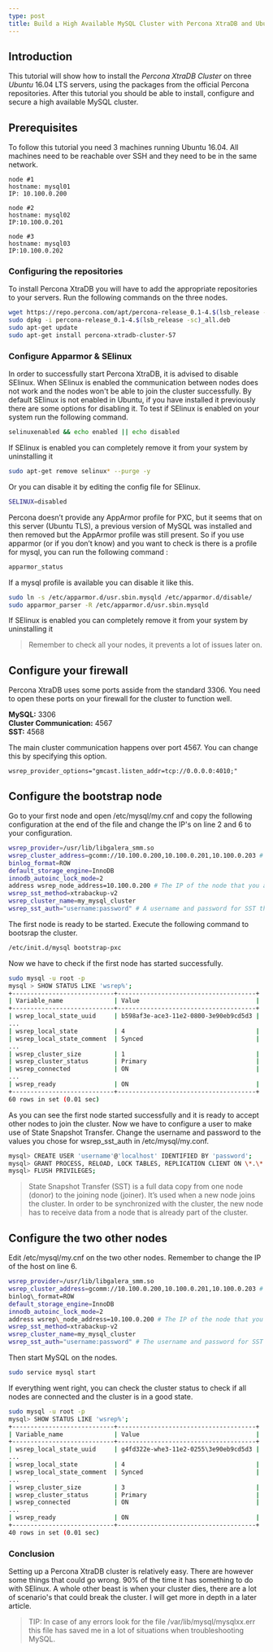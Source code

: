 ```yaml
---
type: post
title: Build a High Available MySQL Cluster with Percona XtraDB and Ubuntu 16.04
---
```


## Introduction
This tutorial will show how to install the _Percona XtraDB Cluster_ on three _Ubuntu_ 16.04 LTS servers, using the packages from the official Percona repositories. After this tutorial you should be able to install, configure and secure a high available MySQL cluster.

## Prerequisites

To follow this tutorial you need 3 machines running Ubuntu 16.04. All machines need to be reachable over SSH and they need to be in the same network.

```
node #1
hostname: mysql01
IP: 10.100.0.200

node #2
hostname: mysql02
IP:10.100.0.201

node #3 
hostname: mysql03 
IP:10.100.0.202
```

### Configuring the repositories

To install Percona XtraDB you will have to add the appropriate repositories to your servers. Run the following commands on the three nodes.

```bash
wget https://repo.percona.com/apt/percona-release_0.1-4.$(lsb_release -sc)_all.deb
sudo dpkg -i percona-release_0.1-4.$(lsb_release -sc)_all.deb
sudo apt-get update
sudo apt-get install percona-xtradb-cluster-57
```

### Configure Apparmor & SElinux

In order to successfully start Percona XtraDB, it is advised to disable SElinux. When SElinux is enabled the communication between nodes does not work and the nodes won't be able to join the cluster successfully. By default SElinux is not enabled in Ubuntu, if you have installed it previously there are some options for disabling it. To test if SElinux is enabled on your system run the following command.

```bash
selinuxenabled && echo enabled || echo disabled
```

If SElinux is enabled you can completely remove it from your system by uninstalling it

```bash
sudo apt-get remove selinux* --purge -y
```

Or you can disable it by editing the config file for SElinux.

```bash
SELINUX=disabled
```

Percona doesn’t provide any AppArmor profile for PXC, but it seems that on this server (Ubuntu TLS), a previous version of MySQL was installed and then removed but the AppArmor profile was still present. So if you use apparmor (or if you don’t know) and you want to check is there is a profile for mysql, you can run the following command :

```bash
apparmor_status
```

If a mysql profile is available you can disable it like this.

```bash
sudo ln -s /etc/apparmor.d/usr.sbin.mysqld /etc/apparmor.d/disable/
sudo apparmor_parser -R /etc/apparmor.d/usr.sbin.mysqld
```

If SElinux is enabled you can completely remove it from your system by uninstalling it

> Remember to check all your nodes, it prevents a lot of issues later on.

## Configure your firewall

Percona XtraDB uses some ports asside from the standard 3306. You need to open these ports on your firewall for the cluster to function well. 

**MySQL:** 3306  
**Cluster Communication:** 4567  
**SST:** 4568 

The main cluster communication happens over port 4567. You can change this by specifying this option.

```
wsrep_provider_options="gmcast.listen_addr=tcp://0.0.0.0:4010;" 
```
## Configure the bootstrap node

Go to your first node and open /etc/mysql/my.cnf and copy the following configuration at the end of the file and change the IP's on line 2 and 6 to your configuration.

```bash
wsrep_provider=/usr/lib/libgalera_smm.so
wsrep_cluster_address=gcomm://10.100.0.200,10.100.0.201,10.100.0.203 # Change the IP's to your IP's (ip1,ip2,ip3) 
binlog_format=ROW
default_storage_engine=InnoDB
innodb_autoinc_lock_mode=2
address wsrep_node_address=10.100.0.200 # The IP of the node that you are configuring
wsrep_sst_method=xtrabackup-v2 
wsrep_cluster_name=my_mysql_cluster 
wsrep_sst_auth="username:password" # A username and password for SST that we will configure later
```

The first node is ready to be started. Execute the following command to bootsrap the cluster.
```bash
/etc/init.d/mysql bootstrap-pxc
```
Now we have to check if the first node has started successfully.

```bash
sudo mysql -u root -p 
mysql > SHOW STATUS LIKE 'wsrep%';
+----------------------------+--------------------------------------+
| Variable_name              | Value                                |
+----------------------------+--------------------------------------+
| wsrep_local_state_uuid     | b598af3e-ace3-11e2-0800-3e90eb9cd5d3 |
...
| wsrep_local_state          | 4                                    |
| wsrep_local_state_comment  | Synced                               |
...
| wsrep_cluster_size         | 1                                    |
| wsrep_cluster_status       | Primary                              |
| wsrep_connected            | ON                                   |
...
| wsrep_ready                | ON                                   |
+----------------------------+--------------------------------------+
60 rows in set (0.01 sec) 
```
As you can see the first node started successfully and it is ready to accept other nodes to join the cluster. Now we have to configure a user to make use of State Snapshot Transfer. Change the username and password to the values you chose for wsrep\_sst\_auth in /etc/mysql/my.conf.

```bash
mysql> CREATE USER 'username'@'localhost' IDENTIFIED BY 'password';
mysql> GRANT PROCESS, RELOAD, LOCK TABLES, REPLICATION CLIENT ON \*.\* TO 'username'@'password';
mysql> FLUSH PRIVILEGES; 
```

> State Snapshot Transfer (SST) is a full data copy from one node (donor) to the joining node (joiner). It’s used when a new node joins the cluster. In order to be synchronized with the cluster, the new node has to receive data from a node that is already part of the cluster.

## Configure the two other nodes

Edit /etc/mysql/my.cnf on the two other nodes. Remember to change the IP of the host on line 6.

```bash
wsrep_provider=/usr/lib/libgalera_smm.so
wsrep_cluster_address=gcomm://10.100.0.200,10.100.0.201,10.100.0.203 # Change the IP's to your IP's (ip1,ip2,ip3) 
binlog\_format=ROW
default_storage_engine=InnoDB
innodb_autoinc_lock_mode=2
address wsrep\_node_address=10.100.0.200 # The IP of the node that you are configuring
wsrep_sst_method=xtrabackup-v2 
wsrep_cluster_name=my_mysql_cluster 
wsrep_sst_auth="username:password" # The username and password for SST
```
Then start MySQL on the nodes.
```bash
sudo service mysql start
```
If everything went right, you can check the cluster status to check if all nodes are connected and the cluster is in a good state.

```bash
sudo mysql -u root -p 
mysql> SHOW STATUS LIKE 'wsrep%';
+----------------------------+--------------------------------------+
| Variable_name              | Value                                |
+----------------------------+--------------------------------------+
| wsrep_local_state_uuid     | g4fd322e-whe3-11e2-0255\3e90eb9cd5d3 |
...
| wsrep_local_state          | 4                                    |
| wsrep_local_state_comment  | Synced                               |
...
| wsrep_cluster_size         | 3                                    |
| wsrep_cluster_status       | Primary                              |
| wsrep_connected            | ON                                   |
...
| wsrep_ready                | ON                                   |
+----------------------------+--------------------------------------+
40 rows in set (0.01 sec) 
```

### Conclusion

Setting up a Percona XtraDB cluster is relatively easy. There are however some things that could go wrong. 90% of the time it has something to do with SElinux. A whole other beast is when your cluster dies, there are a lot of scenario's that could break the cluster. I will get more in depth in a later article.

> TIP: In case of any errors look for the file /var/lib/mysql/mysqlxx.err this file has saved me in a lot of situations when troubleshooting MySQL.
